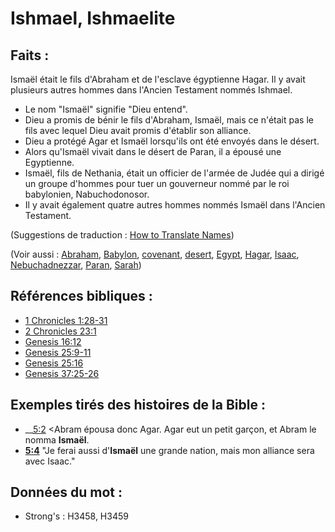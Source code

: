 # Ishmael, Ishmaelite

## Faits :

Ismaël était le fils d'Abraham et de l'esclave égyptienne Hagar. Il y avait plusieurs autres hommes dans l'Ancien Testament nommés Ishmael.

* Le nom "Ismaël" signifie "Dieu entend".
* Dieu a promis de bénir le fils d'Abraham, Ismaël, mais ce n'était pas le fils avec lequel Dieu avait promis d'établir son alliance.
* Dieu a protégé Agar et Ismaël lorsqu'ils ont été envoyés dans le désert.
* Alors qu'Ismaël vivait dans le désert de Paran, il a épousé une Egyptienne.
* Ismaël, fils de Nethania, était un officier de l'armée de Judée qui a dirigé un groupe d'hommes pour tuer un gouverneur nommé par le roi babylonien, Nabuchodonosor.
* Il y avait également quatre autres hommes nommés Ismaël dans l'Ancien Testament.

(Suggestions de traduction : [How to Translate Names](rc://en/ta/man/translate/translate-names))

(Voir aussi : [Abraham](../names/abraham.md), [Babylon](../names/babylon.md), [covenant](../kt/covenant.md), [desert](../other/desert.md), [Egypt](../names/egypt.md), [Hagar](../names/hagar.md), [Isaac](../names/isaac.md), [Nebuchadnezzar](../names/nebuchadnezzar.md), [Paran](../names/paran.md), [Sarah](../names/sarah.md))

## Références bibliques :

* [1 Chronicles 1:28-31](rc://en/tn/help/1ch/01/28)
* [2 Chronicles 23:1](rc://en/tn/help/2ch/23/01)
* [Genesis 16:12](rc://en/tn/help/gen/16/12)
* [Genesis 25:9-11](rc://en/tn/help/gen/25/09)
* [Genesis 25:16](rc://en/tn/help/gen/25/16)
* [Genesis 37:25-26](rc://en/tn/help/gen/37/25)

## Exemples tirés des histoires de la Bible :

* __[5:2](rc://en/tn/help/obs/05/02) <Abram épousa donc Agar. Agar eut un petit garçon, et Abram le nomma __Ismaël__.
* __[5:4](rc://en/tn/help/obs/05/04)__ "Je ferai aussi d'__Ismaël__ une grande nation, mais mon alliance sera avec Isaac."

## Données du mot :

* Strong's : H3458, H3459
